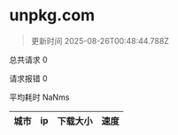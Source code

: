 
  # unpkg.com

  > 更新时间 2025-08-26T00:48:44.788Z
  
  总共请求 0

  请求报错 0

  平均耗时 NaNms

|城市|ip|下载大小|速度|
|-----|----------|---|---|

  